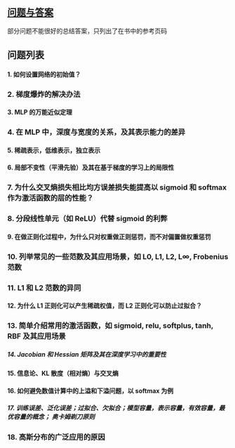 ## [问题与答案](./QA.md)

部分问题不能很好的总结答案，只列出了在书中的参考页码

## 问题列表

#### 1. 如何设置网络的初始值？

### 2. 梯度爆炸的解决办法

#### 3. MLP 的万能近似定理

### 4. 在 MLP 中，深度与宽度的关系，及其表示能力的差异

#### 5. 稀疏表示，低维表示，独立表示

#### 6. 局部不变性（平滑先验）及其在基于梯度的学习上的局限性

### 7. 为什么交叉熵损失相比均方误差损失能提高以 sigmoid 和 softmax 作为激活函数的层的性能？

### 8. 分段线性单元（如 ReLU）代替 sigmoid 的利弊

#### 9. 在做正则化过程中，为什么只对权重做正则惩罚，而不对偏置做权重惩罚

### 10. 列举常见的一些范数及其应用场景，如 L0, L1, L2, L∞, Frobenius 范数

### 11. L1 和 L2 范数的异同

#### 12. 为什么 L1 正则化可以产生稀疏权值，而 L2 正则化可以防止过拟合？

### 13. 简单介绍常用的激活函数，如 sigmoid, relu, softplus, tanh, RBF 及其应用场景

##### 14. Jacobian 和 Hessian 矩阵及其在深度学习中的重要性

#### 15. 信息论、KL 散度（相对熵）与交叉熵

#### 16. 如何避免数值计算中的上溢和下溢问题，以 softmax 为例

##### 17. 训练误差、泛化误差；过拟合、欠拟合；模型容量，表示容量，有效容量，最优容量的概念； 奥卡姆剃刀原则

### 18. 高斯分布的广泛应用的原因




